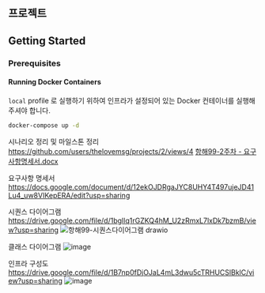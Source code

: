 ## 프로젝트

## Getting Started

### Prerequisites

#### Running Docker Containers

`local` profile 로 실행하기 위하여 인프라가 설정되어 있는 Docker 컨테이너를 실행해주셔야 합니다.

```bash
docker-compose up -d
```

시나리오 정리 및 마일스톤 정리
https://github.com/users/thelovemsg/projects/2/views/4
[항해99-2주차 - 요구사항명세서.docx](https://github.com/user-attachments/files/20528338/99-2.-.docx)

요구사항 명세서
https://docs.google.com/document/d/12ekOJDRgaJYC8UHY4T497ujeJD41Lu4_uw8VIKepERA/edit?usp=sharing

시퀀스 다이어그램
https://drive.google.com/file/d/1bgIlq1rGZKQ4hM_U2zRmxL7lxDk7bzmB/view?usp=sharing
![항해99-시퀀스다이어그램 drawio](https://github.com/user-attachments/assets/1672d870-8e9c-470b-b58a-6762fe4b7421)



클래스 다이어그램
![image](https://github.com/user-attachments/assets/631e08e8-f770-4b3f-a0b2-f75b4128ecda)

인프라 구성도
https://drive.google.com/file/d/1B7np0fDjOJaL4mL3dwu5cTRHUCSlBklC/view?usp=sharing
![image](https://github.com/user-attachments/assets/78675910-fbc3-4e07-9dd2-dca9b35bbd58)

